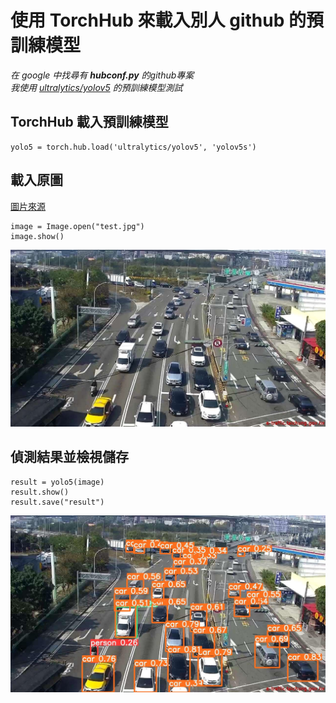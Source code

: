 # 使用 TorchHub 來載入別人 github 的預訓練模型
_在 google 中找尋有 _**hubconf.py**_ 的github專案_  
_我使用 [ultralytics/yolov5](https://github.com/ultralytics/yolov5/blob/master/hubconf.py) 的預訓練模型測試_  
## TorchHub 載入預訓練模型  

    yolo5 = torch.hub.load('ultralytics/yolov5', 'yolov5s')
##  載入原圖  
[圖片來源](https://www.pexels.com/zh-tw/photo/297927/)  

    image = Image.open("test.jpg")
    image.show()
![](https://github.com/Joechen0130/Pytorch/blob/master/Pretain_Model/TorchHub_yolo5/test.jpg)

## 偵測結果並檢視儲存  
    result = yolo5(image)
    result.show()
    result.save("result")
![](https://github.com/Joechen0130/Pytorch/blob/master/Pretain_Model/TorchHub_yolo5/result/test.jpg)